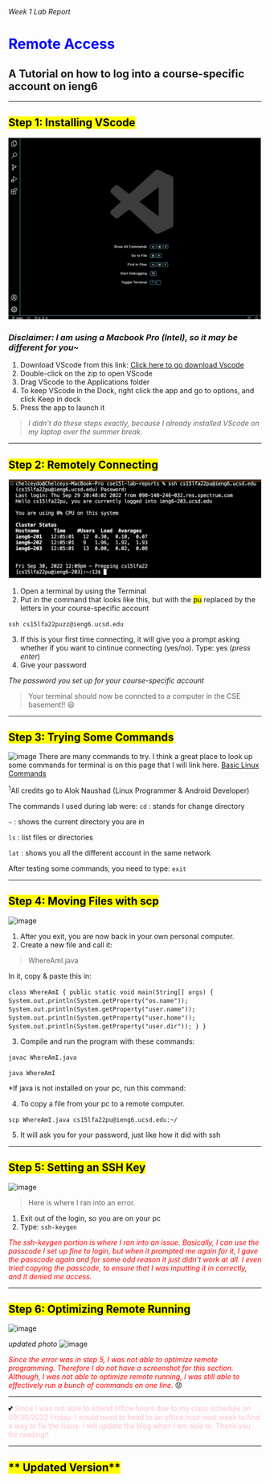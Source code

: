 *Week 1 Lab Report*
# <span style="color:blue">**Remote Access**</span>
## **A Tutorial on how to log into a course-specific account on ieng6**

***

## <mark >**Step 1: Installing VScode**</mark> 
![image](vscodeStartup.png)
### *Disclaimer: I am using a Macbook Pro (Intel), so it may be different for you~* ###

1. Download VScode from this link:
[Click here to go download Vscode](https://code.visualstudio.com/download)
2. Double-click on the zip to open VScode
3. Drag VScode to the Applications folder
4. To keep VScode in the Dock, right click the app and go to options, and click Keep in dock
5. Press the app to launch it

> *I didn't do these steps exactly, because I already installed VScode on my laptop over the summer break.* 

***
## <mark>**Step 2: Remotely Connecting**</mark>
![image](remotelyConnecting.png)

1. Open a terminal by using the Terminal 
2. Put in the command that looks like this, but with the <mark >pu</mark> replaced by the letters in your course-specific account

```ssh cs15lfa22puzz@ieng6.ucsd.edu```

3. If this is your first time connecting, it will give you a prompt asking whether if you want to cintinue connecting (yes/no). Type: yes (*press enter*)
4. Give your password

*The password you set up for your course-specific account*

> Your terminal should now be conncted to a computer in the CSE basement!! 😃

***
## <mark>**Step 3: Trying Some Commands**</mark>
![image](tryingsomeCommands.png)
There are many commands to try. I think a great place to look up some commands for terminal is on this page that I will link here. 
[Basic Linux Commands](https://maker.pro/linux/tutorial/basic-linux-commands-for-beginners)

<sup>1</sup>All credits go to Alok Naushad (Linux Programmer & Android Developer) 

The commands I used during lab were:
`cd` 
: stands for change directory

`~`
: shows the current directory you are in

`ls`
: list files or directories

`lat`
: shows you all the different account in the same network

After testing some commands, you need to type: `exit`
***
## <mark>**Step 4: Moving Files with scp**</mark>
![image](movingfileswithSCP.png)

1. After you exit, you are now back in your own personal computer. 
2. Create a new file and call it: 
> WhereAmI.java

In it, copy & paste this in:

`
class WhereAmI {
  public static void main(String[] args) {
    System.out.println(System.getProperty("os.name"));
    System.out.println(System.getProperty("user.name"));
    System.out.println(System.getProperty("user.home"));
    System.out.println(System.getProperty("user.dir"));
  }
}
`

3. Compile and run the program with these commands:

`javac WhereAmI.java`

`java WhereAmI`

*If java is not installed on your pc, run this command:

4. To copy a file from your pc to a remote computer. 

`scp WhereAmI.java cs15lfa22pu@ieng6.ucsd.edu:~/
`

5. It will ask you for your password, just like how it did with ssh 


***
## <mark>**Step 5: Setting an SSH Key**</mark>
![image](settinganSSHkey.png)

> Here is where I ran into an error. 

1. Exit out of the login, so you are on your pc
2. Type: `ssh-keygen`

<span style="color:red"> *The ssh-keygen portion is where I ran into an issue. Basically, I can use the passcode I set up fine to login, but when it prompted me again for it, I gave the passcode again and for some odd reason it just didn't work at all. I even tried copying the passcode, to ensure that I was inputting it in correctly, and it denied me access.*</span>
***
## <mark>**Step 6: Optimizing Remote Running**</mark>
![image](optimizeremoteRunning.png)

*updated photo*
![image](optimizeremoteRunning2.png)

<span style="color:red"> *Since the error was in step 5, I was not able to optimize remote programming. Therefore I do not have a screenshot for this section. Although, I was not able to optimize remote running, I was still able to effectively run a bunch of commands on one line.*</span> 😟

***
💕<span style="color:pink"> Since I was not able to attend office hours due to my class schedule on 09/30/2022 Friday. I would need to head to an office hour next week to find a way to fix the issue. I will update the blog when I am able to. Thank you for reading!!</span>

***
## <mark>** Updated Version**</mark>


